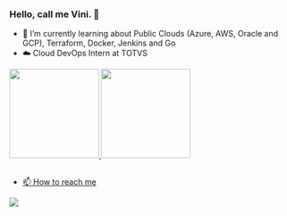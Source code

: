 ### Hello, call me Vini.  👋


- 🐼 I’m currently learning about Public Clouds (Azure, AWS, Oracle and GCP), Terraform, Docker, Jenkins and Go
- ☁️ Cloud DevOps Intern at TOTVS
<div>
  <a href="https://github.com/viniciussineza">
  <img height="160em" src="https://github-readme-stats.vercel.app/api?username=viniciussineza&show_icons=true&theme=synthwave&include_all_commits=true&count_private=true"/>
  <img height="160em" src="https://github-readme-stats.vercel.app/api/top-langs/?username=viniciussineza&layout=compact&langs_count=7&theme=synthwave"/>
</div>
  
  ##
 
  - 📫 How to reach me
<div>
    <a href="linkedin.com/in/vinícius-sineza-1bba3b28" target="_blank"><img src="https://img.shields.io/badge/-LinkedIn-%230077B5?style=for-the-badge&logo=linkedin&logoColor=white" target="_blank"></a>
</div>
<div>
  <!--![Snake animation](https://github.com/viniciussineza/viniciussineza/blob/main/.github/workflows/main.yml)-->
</div>
